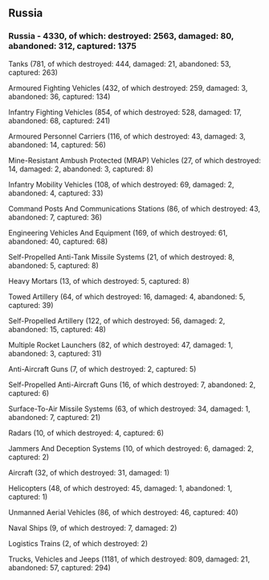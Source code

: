 
 
 ## Russia
 
 ### Russia - 4330, of which: destroyed: 2563, damaged: 80, abandoned: 312, captured: 1375

 

 

 Tanks (781, of which destroyed: 444, damaged: 21, abandoned: 53, captured: 263)

 Armoured Fighting Vehicles (432, of which destroyed: 259, damaged: 3, abandoned: 36, captured: 134)

 Infantry Fighting Vehicles (854, of which destroyed: 528, damaged: 17, abandoned: 68, captured: 241)

 Armoured Personnel Carriers (116, of which destroyed: 43, damaged: 3, abandoned: 14, captured: 56)

 Mine-Resistant Ambush Protected (MRAP) Vehicles (27, of which destroyed: 14, damaged: 2, abandoned: 3, captured: 8)

 Infantry Mobility Vehicles (108, of which destroyed: 69, damaged: 2, abandoned: 4, captured: 33)

 Command Posts And Communications Stations (86, of which destroyed: 43, abandoned: 7, captured: 36)

 Engineering Vehicles And Equipment (169, of which destroyed: 61, abandoned: 40, captured: 68)

 Self-Propelled Anti-Tank Missile Systems (21, of which destroyed: 8, abandoned: 5, captured: 8)

 Heavy Mortars (13, of which destroyed: 5, captured: 8)

 Towed Artillery (64, of which destroyed: 16, damaged: 4, abandoned: 5, captured: 39)

 Self-Propelled Artillery (122, of which destroyed: 56, damaged: 2, abandoned: 15, captured: 48)

 Multiple Rocket Launchers (82, of which destroyed: 47, damaged: 1, abandoned: 3, captured: 31)

 Anti-Aircraft Guns (7, of which destroyed: 2, captured: 5)

 Self-Propelled Anti-Aircraft Guns (16, of which destroyed: 7, abandoned: 2, captured: 6)

 Surface-To-Air Missile Systems (63, of which destroyed: 34, damaged: 1, abandoned: 7, captured: 21)

 Radars (10, of which destroyed: 4, captured: 6)

 Jammers And Deception Systems (10, of which destroyed: 6, damaged: 2, captured: 2)

 Aircraft (32, of which destroyed: 31, damaged: 1)

 Helicopters (48, of which destroyed: 45, damaged: 1, abandoned: 1, captured: 1)

 Unmanned Aerial Vehicles (86, of which destroyed: 46, captured: 40)

 Naval Ships (9, of which destroyed: 7, damaged: 2)

 Logistics Trains (2, of which destroyed: 2)

 Trucks, Vehicles and Jeeps (1181, of which destroyed: 809, damaged: 21, abandoned: 57, captured: 294)

